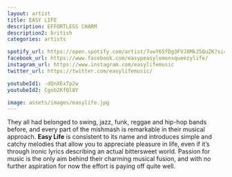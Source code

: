 ```yaml
---
layout: artist
title: EASY LIFE 
description: EFFORTLESS CHARM
description2: british
categories: artists

spotify_url: https://open.spotify.com/artist/7uwY65fDg3FVJ8MkJ5QuZK?si=iNmwabOwT8G4iasd3uJZiQ
facebook_url: https://www.facebook.com/easypeasylemonsqueezylife/ 
instagram_url: https://www.instagram.com/easylifemusic 
twitter_url: https://twitter.com/easylifemusic/ 

youtubeId1: -dQnXExTp2w 
youtubeId2: Cgob2KfQl8Y

image: assets/images/easylife.jpg
---
```


They all had belonged to swing, jazz, funk, reggae and hip-hop bands before, and every part of the mishmash is remarkable in their musical approach. **Easy Life** is consistent to its name and introduces simple and catchy melodies that allow you to appreciate pleasure in life, even if it’s through ironic lyrics describing an actual bittersweet world. Passion for music is the only aim behind their charming musical fusion, and with no further aspiration for now the effort is paying off quite well. 